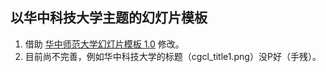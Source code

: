 ## 以华中科技大学主题的幻灯片模板
1. 借助 [华中师范大学幻灯片模板 1.0](https://github.com/K-JW/CCNU_BeamerTemplate) 修改。
2. 目前尚不完善，例如华中科技大学的标题（cgcl_title1.png）没P好（手残）。
